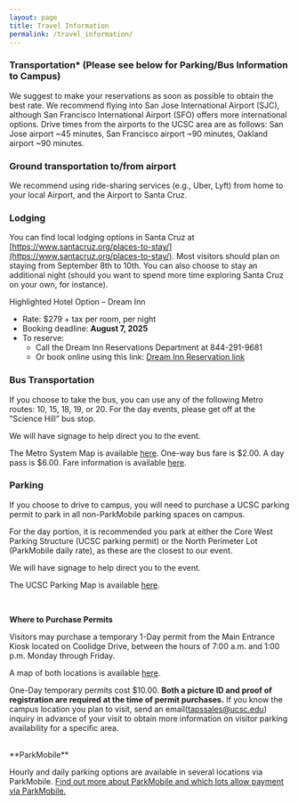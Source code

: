 ```yaml
---
layout: page
title: Travel Information
permalink: /travel_information/
---
```


### Transportation* (Please see below for Parking/Bus Information to Campus)


We suggest to make your reservations as soon as possible to obtain the best rate. We  recommend flying into San Jose International Airport (SJC), although San Francisco International Airport (SFO) offers more international options. Drive times from the airports to the UCSC area are as follows: San Jose airport ~45 minutes, San Francisco airport ~90 minutes, Oakland airport ~90 minutes.


### Ground transportation to/from airport
We recommend using ride-sharing services (e.g., Uber, Lyft) from home to your local Airport, and the Airport to Santa Cruz.

### Lodging

You can find local lodging options in Santa Cruz at [https://www.santacruz.org/places-to-stay/](https://www.santacruz.org/places-to-stay/). Most visitors should plan on staying from September 8th to 10th.  You can also choose to stay an additional night (should you want to spend more time exploring Santa Cruz on your own, for instance). 

Highlighted Hotel Option – Dream Inn

- Rate: $279 + tax per room, per night
- Booking deadline: **August 7, 2025**
- To reserve:
  - Call the Dream Inn Reservations Department at 844-291-9681
  - Or book online using this link:
[Dream Inn Reservation link](https://be.synxis.com/?Hotel=75051&Chain=26533&arrive=9/7/2025&depart=9/10/2025&adult=1&child=0&group=090725UCSC)


### Bus Transportation

If you choose to take the bus, you can use any of the following Metro routes: 10, 15, 18, 19, or 20. For the day events, please get off at the “Science Hill” bus stop.

We will have signage to help direct you to the event.

The Metro System Map is available [here](http://www.scmtd.com/en/routes/schedule/map). One-way bus fare is $2.00. A day pass is $6.00. Fare information is available [here](http://www.scmtd.com/en/fares/fares).

### Parking

If you choose to drive to campus, you will need to purchase a UCSC parking permit to park in all non-ParkMobile parking spaces on campus.


For the day portion, it is recommended you park at either the Core West Parking Structure (UCSC parking permit) or the North Perimeter Lot (ParkMobile daily rate), as these are the closest to our event.

We will have signage to help direct you to the event.

The UCSC Parking Map is available [here](https://taps.ucsc.edu/pdf/parking-map.pdf).

<br>

**Where to Purchase Permits**

Visitors may purchase a temporary 1-Day permit from the Main Entrance Kiosk located on Coolidge Drive, between the hours of 7:00 a.m. and 1:00 p.m. Monday through Friday.

A map of both locations is available [here](https://taps.ucsc.edu/pdf/base-of-campus.pdf).

One-Day temporary permits cost $10.00. **Both a picture ID and proof of registration are required at the time of permit purchases.** If you know the campus location you plan to visit, send an email(tapssales@ucsc.edu) inquiry in advance of your visit to obtain more information on visitor parking availability for a specific area.

<br>
**ParkMobile**

Hourly and daily parking options are available in several locations via ParkMobile. [Find out more about ParkMobile and which lots allow payment via ParkMobile.](https://taps.ucsc.edu/parking/hourly-daily-parking.html)

